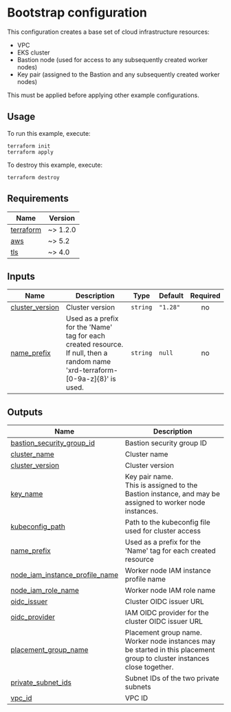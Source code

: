 # Bootstrap configuration

This configuration creates a base set of cloud infrastructure resources:

- VPC
- EKS cluster
- Bastion node (used for access to any subsequently created worker nodes)
- Key pair (assigned to the Bastion and any subsequently created worker nodes)

This must be applied before applying other example configurations.

## Usage

To run this example, execute:

```
terraform init
terraform apply
```

To destroy this example, execute:
```
terraform destroy
```

<!-- BEGINNING OF PRE-COMMIT-TERRAFORM DOCS HOOK -->
## Requirements

| Name | Version |
|------|---------|
| <a name="requirement_terraform"></a> [terraform](#requirement\_terraform) | ~> 1.2.0 |
| <a name="requirement_aws"></a> [aws](#requirement\_aws) | ~> 5.2 |
| <a name="requirement_tls"></a> [tls](#requirement\_tls) | ~> 4.0 |

## Inputs

| Name | Description | Type | Default | Required |
|------|-------------|------|---------|:--------:|
| <a name="input_cluster_version"></a> [cluster\_version](#input\_cluster\_version) | Cluster version | `string` | `"1.28"` | no |
| <a name="input_name_prefix"></a> [name\_prefix](#input\_name\_prefix) | Used as a prefix for the 'Name' tag for each created resource.<br>If null, then a random name 'xrd-terraform-[0-9a-z]{8}' is used. | `string` | `null` | no |

## Outputs

| Name | Description |
|------|-------------|
| <a name="output_bastion_security_group_id"></a> [bastion\_security\_group\_id](#output\_bastion\_security\_group\_id) | Bastion security group ID |
| <a name="output_cluster_name"></a> [cluster\_name](#output\_cluster\_name) | Cluster name |
| <a name="output_cluster_version"></a> [cluster\_version](#output\_cluster\_version) | Cluster version |
| <a name="output_key_name"></a> [key\_name](#output\_key\_name) | Key pair name.<br>This is assigned to the Bastion instance, and may be assigned to worker node instances. |
| <a name="output_kubeconfig_path"></a> [kubeconfig\_path](#output\_kubeconfig\_path) | Path to the kubeconfig file used for cluster access |
| <a name="output_name_prefix"></a> [name\_prefix](#output\_name\_prefix) | Used as a prefix for the 'Name' tag for each created resource |
| <a name="output_node_iam_instance_profile_name"></a> [node\_iam\_instance\_profile\_name](#output\_node\_iam\_instance\_profile\_name) | Worker node IAM instance profile name |
| <a name="output_node_iam_role_name"></a> [node\_iam\_role\_name](#output\_node\_iam\_role\_name) | Worker node IAM role name |
| <a name="output_oidc_issuer"></a> [oidc\_issuer](#output\_oidc\_issuer) | Cluster OIDC issuer URL |
| <a name="output_oidc_provider"></a> [oidc\_provider](#output\_oidc\_provider) | IAM OIDC provider for the cluster OIDC issuer URL |
| <a name="output_placement_group_name"></a> [placement\_group\_name](#output\_placement\_group\_name) | Placement group name.<br>Worker node instances may be started in this placement group to cluster instances close together. |
| <a name="output_private_subnet_ids"></a> [private\_subnet\_ids](#output\_private\_subnet\_ids) | Subnet IDs of the two private subnets |
| <a name="output_vpc_id"></a> [vpc\_id](#output\_vpc\_id) | VPC ID |
<!-- END OF PRE-COMMIT-TERRAFORM DOCS HOOK -->
